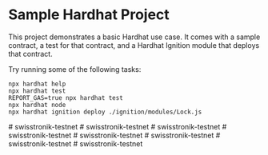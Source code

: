 # Sample Hardhat Project

This project demonstrates a basic Hardhat use case. It comes with a sample contract, a test for that contract, and a Hardhat Ignition module that deploys that contract.

Try running some of the following tasks:

```shell
npx hardhat help
npx hardhat test
REPORT_GAS=true npx hardhat test
npx hardhat node
npx hardhat ignition deploy ./ignition/modules/Lock.js
```
#   s w i s s t r o n i k - t e s t n e t  
 #   s w i s s t r o n i k - t e s t n e t  
 #   s w i s s t r o n i k - t e s t n e t  
 #   s w i s s t r o n i k - t e s t n e t  
 #   s w i s s t r o n i k - t e s t n e t  
 #   s w i s s t r o n i k - t e s t n e t  
 #   s w i s s t r o n i k - t e s t n e t  
 #   s w i s s t r o n i k - t e s t n e t  
 
